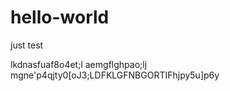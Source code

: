 # hello-world
just test


lkdnasfuaf8o4et;l aemgflghpao;lj mgne'p4qjty0[oJ3;LDFKLGFNBGORTIFhjpy5u]p6y
